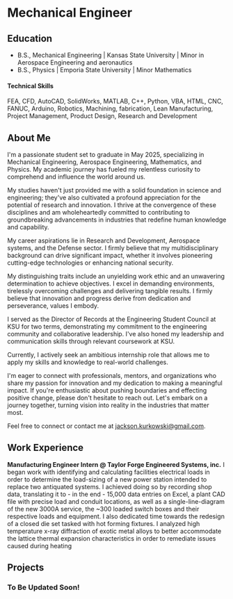 # Mechanical Engineer

## Education
- B.S., Mechanical Engineering | Kansas State University | Minor in Aerospace Engineering and aeronautics		        		
- B.S., Physics | Emporia State University | Minor Mathematics

#### Technical Skills
FEA, CFD, AutoCAD, SolidWorks, MATLAB, C++, Python, VBA, HTML,
CNC, FANUC, Arduino, Robotics, Machining, fabrication, Lean Manufacturing, 
Project Management, Product Design, Research and Development

## About Me
I'm a passionate student set to graduate in May 2025, specializing in Mechanical Engineering, Aerospace Engineering, Mathematics, and Physics. My academic journey has fueled my relentless curiosity to comprehend and influence the world around us.

My studies haven't just provided me with a solid foundation in science and engineering; they've also cultivated a profound appreciation for the potential of research and innovation. I thrive at the convergence of these disciplines and am wholeheartedly committed to contributing to groundbreaking advancements in industries that redefine human knowledge and capability.

My career aspirations lie in Research and Development, Aerospace systems, and the Defense sector. I firmly believe that my multidisciplinary background can drive significant impact, whether it involves pioneering cutting-edge technologies or enhancing national security.

My distinguishing traits include an unyielding work ethic and an unwavering determination to achieve objectives. I excel in demanding environments, tirelessly overcoming challenges and delivering tangible results. I firmly believe that innovation and progress derive from dedication and perseverance, values I embody.

I served as the Director of Records at the Engineering Student Council at KSU for two terms, demonstrating my commitment to the engineering community and collaborative leadership. I've also honed my leadership and communication skills through relevant coursework at KSU.

Currently, I actively seek an ambitious internship role that allows me to apply my skills and knowledge to real-world challenges.

I'm eager to connect with professionals, mentors, and organizations who share my passion for innovation and my dedication to making a meaningful impact. If you're enthusiastic about pushing boundaries and effecting positive change, please don't hesitate to reach out. Let's embark on a journey together, turning vision into reality in the industries that matter most.

Feel free to connect or contact me at jackson.kurkowski@gmail.com.




## Work Experience
**Manufacturing Engineer Intern @ Taylor Forge Engineered Systems, inc.**
I began work with identifying and calculating facilities electrical loads in order to determine the load-sizing of a new power station intended to replace two antiquated systems. I achieved doing so by recording shop data, translating it to - in the end - 15,000 data entries on Excel, a plant CAD file with precise load and conduit locations, as well as a single-line-diagram of the new 3000A service, the  ~300 loaded switch boxes and their respective loads and equipment. I also dedicated time towards the redesign of a closed die set tasked with hot forming fixtures. I analyzed high temperature x-ray diffraction of exotic metal alloys to better accommodate the lattice thermal expansion characteristics in order to remediate issues caused during heating

## Projects
### To Be Updated Soon!
